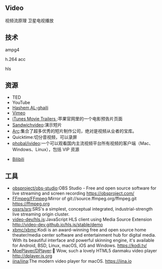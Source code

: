 ## Video

视频流原理
卫星电视播放

## 技术

ampg4

h.264  acc

hls

## 资源

- TED
- YouTube
- [Hashem AL-ghaili](https://youtube.com/user/hashemalghaili)
- [Vimeo](https://vimeo.com/)
- [iTunes Movie Trailers ](http://trailers.apple.com/):苹果官网里的一个电影预告片页面
- [Sandwichvideo](https://sandwichvideo.com/):演示短片
- [Arc](http://thisisarc.com/):集合了超多优秀的短片制作公司，绝对是视频从业者的宝库。
- Quicktime:切分音视频，可以录屏
- [phobal/ivideo](https://github.com/phobal/ivideo):一个可以观看国内主流视频平台所有视频的客户端（Mac、Windows、Linux），包括 VIP 资源
* [Bilibili](https://www.bilibili.com/)

## 工具

* [obsproject/obs-studio](https://github.com/obsproject/obs-studio):OBS Studio - Free and open source software for live streaming and screen recording https://obsproject.com/
* [FFmpeg/FFmpeg](https://github.com/FFmpeg/FFmpeg):Mirror of git://source.ffmpeg.org/ffmpeg.git https://ffmpeg.org
* [ossrs/srs](https://github.com/ossrs/srs):SRS's a simplest, conceptual integrated, industrial-strength live streaming origin cluster.
* [video-dev/hls.js](https://github.com/video-dev/hls.js):JavaScript HLS client using Media Source Extension http://video-dev.github.io/hls.js/stable/demo
* [xbmc/xbmc](https://github.com/xbmc/xbmc):Kodi is an award-winning free and open source home theater/media center software and entertainment hub for digital media. With its beautiful interface and powerful skinning engine, it's available for Android, BSD, Linux, macOS, iOS and Windows. https://kodi.tv/
* [MoePlayer/DPlayer](https://github.com/MoePlayer/DPlayer):🍭 Wow, such a lovely HTML5 danmaku video player http://dplayer.js.org
* [iina/iina](https://github.com/iina/iina):The modern video player for macOS. https://iina.io
